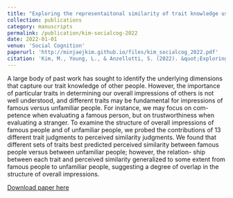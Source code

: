 ```yaml
---
title: "Exploring the representaitonal similarity of trait knowledge using perceived similarity judgments"
collection: publications
category: manuscripts
permalink: /publication/kim-socialcog-2022
date: 2022-01-01
venue: 'Social Cognition'
paperurl: 'http://minjaejkim.github.io/files/kim_socialcog_2022.pdf'
citation: 'Kim, M., Young, L., & Anzellotti, S. (2022). &quot;Exploring the representaitonal similarity of trait knowledge using perceived similarity judgments.&quot; <i>Social Cognition, 40</i>(6), 549-579.'
---
```

A large body of past work has sought to identify the underlying dimensions that capture our trait knowledge of other people. However, the importance of particular traits in determining our overall impressions of others is not well understood, and different traits may be fundamental for impressions of famous versus unfamiliar people. For instance, we may focus on com- petence when evaluating a famous person, but on trustworthiness when evaluating a stranger. To examine the structure of overall impressions of famous people and of unfamiliar people, we probed the contributions of 13 different trait judgments to perceived similarity judgments. We found that different sets of traits best predicted perceived similarity between famous people versus between unfamiliar people; however, the relation- ship between each trait and perceived similarity generalized to some extent from famous people to unfamiliar people, suggesting a degree of overlap in the structure of overall impressions.


[Download paper here](http://minjaejkim.github.io/files/kim_socialcog_2022.pdf)
